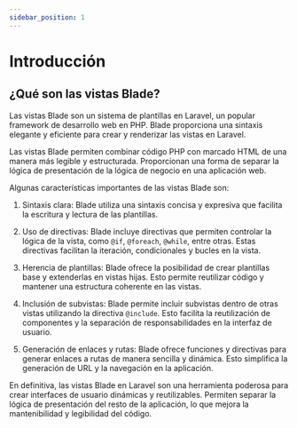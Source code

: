```yaml
---
sidebar_position: 1
---
```


# Introducción

## ¿Qué son las vistas Blade?

Las vistas Blade son un sistema de plantillas en Laravel, un popular framework de desarrollo web en PHP. Blade proporciona una sintaxis elegante y eficiente para crear y renderizar las vistas en Laravel.

Las vistas Blade permiten combinar código PHP con marcado HTML de una manera más legible y estructurada. Proporcionan una forma de separar la lógica de presentación de la lógica de negocio en una aplicación web.

Algunas características importantes de las vistas Blade son:

1. Sintaxis clara: Blade utiliza una sintaxis concisa y expresiva que facilita la escritura y lectura de las plantillas.

2. Uso de directivas: Blade incluye directivas que permiten controlar la lógica de la vista, como `@if`, `@foreach`, `@while`, entre otras. Estas directivas facilitan la iteración, condicionales y bucles en la vista.

3. Herencia de plantillas: Blade ofrece la posibilidad de crear plantillas base y extenderlas en vistas hijas. Esto permite reutilizar código y mantener una estructura coherente en las vistas.

4. Inclusión de subvistas: Blade permite incluir subvistas dentro de otras vistas utilizando la directiva `@include`. Esto facilita la reutilización de componentes y la separación de responsabilidades en la interfaz de usuario.

5. Generación de enlaces y rutas: Blade ofrece funciones y directivas para generar enlaces a rutas de manera sencilla y dinámica. Esto simplifica la generación de URL y la navegación en la aplicación.

En definitiva, las vistas Blade en Laravel son una herramienta poderosa para crear interfaces de usuario dinámicas y reutilizables. Permiten separar la lógica de presentación del resto de la aplicación, lo que mejora la mantenibilidad y legibilidad del código.
